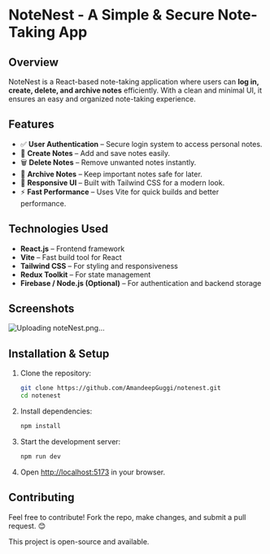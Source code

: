 # NoteNest - A Simple & Secure Note-Taking App

## Overview
NoteNest is a React-based note-taking application where users can **log in, create, delete, and archive notes** efficiently. With a clean and minimal UI, it ensures an easy and organized note-taking experience.

## Features
- ✅ **User Authentication** – Secure login system to access personal notes.
- 📝 **Create Notes** – Add and save notes easily.
- 🗑 **Delete Notes** – Remove unwanted notes instantly.
- 📂 **Archive Notes** – Keep important notes safe for later.
- 🎨 **Responsive UI** – Built with Tailwind CSS for a modern look.
- ⚡ **Fast Performance** – Uses Vite for quick builds and better performance.

## Technologies Used
- **React.js** – Frontend framework
- **Vite** – Fast build tool for React
- **Tailwind CSS** – For styling and responsiveness
- **Redux Toolkit** – For state management
- **Firebase / Node.js (Optional)** – For authentication and backend storage

## Screenshots
![Uploading noteNest.png…]()



## Installation & Setup
1. Clone the repository:
   ```sh
   git clone https://github.com/AmandeepGuggi/notenest.git
   cd notenest
   ```
2. Install dependencies:
   ```sh
   npm install
   ```
3. Start the development server:
   ```sh
   npm run dev
   ```
4. Open [http://localhost:5173](http://localhost:5173) in your browser.

## Contributing
Feel free to contribute! Fork the repo, make changes, and submit a pull request. 😊

This project is open-source and available.


